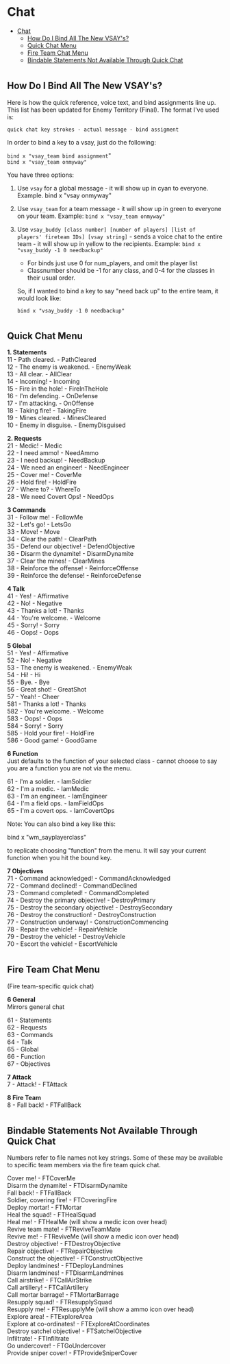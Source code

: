 # Chat
- [Chat](#chat)
  - [How Do I Bind All The New VSAY's?](#how-do-i-bind-all-the-new-vsays)
  - [Quick Chat Menu](#quick-chat-menu)
  - [Fire Team Chat Menu](#fire-team-chat-menu)
  - [Bindable Statements Not Available Through Quick Chat](#bindable-statements-not-available-through-quick-chat)

#
## How Do I Bind All The New VSAY's?

Here is how the quick reference, voice text, and bind assignments line up. This list has been updated for Enemy Territory (Final). The format I've used is:

`quick chat key strokes - actual message - bind assigment`

In order to bind a key to a vsay, just do the following:

`bind x "vsay_team bind assignment`"  
`bind x "vsay_team onmyway"`

You have three options:

1.  Use `vsay` for a global message - it will show up in cyan to everyone. Example. bind x "vsay onmyway"
2.  Use `vsay_team` for a team message - it will show up in green to everyone on your team. Example: `bind x "vsay_team onmyway"`
3.  Use `vsay_buddy [class number] [number of players] [list of players' fireteam IDs] [vsay string]` - sends a voice chat to the entire team - it will show up in yellow to the recipients. Example: `bind x "vsay_buddy -1 0 needbackup"`
    
    *   For binds just use 0 for num\_players, and omit the player list
    *   Classnumber should be -1 for any class, and 0-4 for the classes in their usual order.
    
    So, if I wanted to bind a key to say "need back up" to the entire team, it would look like:
    
    `bind x "vsay_buddy -1 0 needbackup"`


#
## Quick Chat Menu

**1. Statements**  
11 - Path cleared. - PathCleared  
12 - The enemy is weakened. - EnemyWeak  
13 - All clear. - AllClear  
14 - Incoming! - Incoming  
15 - Fire in the hole! - FireInTheHole  
16 - I'm defending. - OnDefense  
17 - I'm attacking. - OnOffense  
18 - Taking fire! - TakingFire  
19 - Mines cleared. - MinesCleared  
10 - Enemy in disguise. - EnemyDisguised  

**2. Requests**  
21 - Medic! - Medic  
22 - I need ammo! - NeedAmmo  
23 - I need backup! - NeedBackup  
24 - We need an engineer! - NeedEngineer  
25 - Cover me! - CoverMe  
26 - Hold fire! - HoldFire  
27 - Where to? - WhereTo  
28 - We need Covert Ops! - NeedOps  

**3 Commands**  
31 - Follow me! - FollowMe  
32 - Let's go! - LetsGo  
33 - Move! - Move  
34 - Clear the path! - ClearPath  
35 - Defend our objective! - DefendObjective  
36 - Disarm the dynamite! - DisarmDynamite  
37 - Clear the mines! - ClearMines  
38 - Reinforce the offense! - ReinforceOffense  
39 - Reinforce the defense! - ReinforceDefense  

**4 Talk**  
41 - Yes! - Affirmative  
42 - No! - Negative  
43 - Thanks a lot! - Thanks  
44 - You're welcome. - Welcome  
45 - Sorry! - Sorry  
46 - Oops! - Oops  

**5 Global**  
51 - Yes! - Affirmative  
52 - No! - Negative  
53 - The enemy is weakened. - EnemyWeak  
54 - Hi! - Hi  
55 - Bye. - Bye  
56 - Great shot! - GreatShot  
57 - Yeah! - Cheer  
581 - Thanks a lot! - Thanks  
582 - You're welcome. - Welcome  
583 - Oops! - Oops  
584 - Sorry! - Sorry  
585 - Hold your fire! - HoldFire  
586 - Good game! - GoodGame  

**6 Function**  
Just defaults to the function of your selected class - cannot choose to say you are a function you are not via the menu.

61 - I'm a soldier. - IamSoldier  
62 - I'm a medic. - IamMedic  
63 - I'm an engineer. - IamEngineer  
64 - I'm a field ops. - IamFieldOps  
65 - I'm a covert ops. - IamCovertOps  

Note: You can also bind a key like this:

bind x "wm\_sayplayerclass"

to replicate choosing "function" from the menu. It will say your current function when you hit the bound key.

**7 Objectives**  
71 - Command acknowledged! - CommandAcknowledged  
72 - Command declined! - CommandDeclined  
73 - Command completed! - CommandCompleted  
74 - Destroy the primary objective! - DestroyPrimary  
75 - Destroy the secondary objective! - DestroySecondary  
76 - Destroy the construction! - DestroyConstruction  
77 - Construction underway! - ConstructionCommencing  
78 - Repair the vehicle! - RepairVehicle  
79 - Destroy the vehicle! - DestroyVehicle  
70 - Escort the vehicle! - EscortVehicle  

#
## Fire Team Chat Menu
(Fire team-specific quick chat)

**6 General**  
Mirrors general chat

61 - Statements  
62 - Requests  
63 - Commands  
64 - Talk  
65 - Global  
66 - Function  
67 - Objectives  

**7 Attack**  
7 - Attack! - FTAttack  

**8 Fire Team**  
8 - Fall back! - FTFallBack  

#
## Bindable Statements Not Available Through Quick Chat

Numbers refer to file names not key strings. Some of these may be available to specific team members via the fire team quick chat.

Cover me! - FTCoverMe  
Disarm the dynamite! - FTDisarmDynamite  
Fall back! - FTFallBack  
Soldier, covering fire! - FTCoveringFire  
Deploy mortar! - FTMortar  
Heal the squad! - FTHealSquad  
Heal me! - FTHealMe (will show a medic icon over head)  
Revive team mate! - FTReviveTeamMate  
Revive me! - FTReviveMe (will show a medic icon over head)  
Destroy objective! - FTDestroyObjective  
Repair objective! - FTRepairObjective  
Construct the objective! - FTConstructObjective  
Deploy landmines! - FTDeployLandmines  
Disarm landmines! - FTDisarmLandmines  
Call airstrike! - FTCallAirStrike  
Call artillery! - FTCallArtillery  
Call mortar barrage! - FTMortarBarrage  
Resupply squad! - FTResupplySquad  
Resupply me! - FTResupplyMe (will show a ammo icon over head)  
Explore area! - FTExploreArea  
Explore at co-ordinates! - FTExploreAtCoordinates  
Destroy satchel objective! - FTSatchelObjective  
Infiltrate! - FTInfiltrate  
Go undercover! - FTGoUndercover  
Provide sniper cover! - FTProvideSniperCover